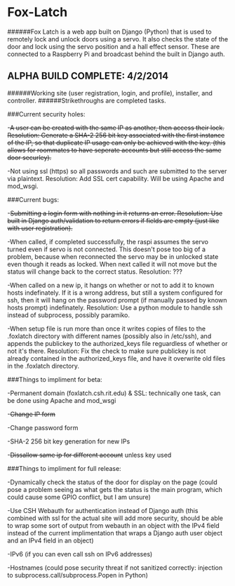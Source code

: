 Fox-Latch
=========

######Fox Latch is a web app built on Django (Python) that is used to remotely lock and unlock doors using a servo. It also checks the state of the door and lock using the servo position and a hall effect sensor. These are connected to a Raspberry Pi and broadcast behind the built in Django auth.

ALPHA BUILD COMPLETE: 4/2/2014
------------------------------

######Working site (user registration, login, and profile), installer, and controller.
######Strikethroughs are completed tasks.


###Current security holes:

  -~~A user can be created with the same IP as another, then access their lock. Resolution: Generate a SHA-2 256 bit key associated with the first instance of the IP, so that duplicate IP usage can only be achieved with the key. (this allows for roommates to have seperate accounts but still access the same door securley).~~

  -Not using ssl (https) so all passwords and such are submitted to the server via plaintext. Resolution: Add SSL cert capability. Will be using Apache and mod_wsgi.


###Current bugs:

  -~~Submitting a login form with nothing in it returns an error. Resolution: Use built in Django auth/validation to return errors if fields are empty (just like with user registration).~~

  -When called, if completed successfully, the raspi assumes the servo turned even if servo is not connected. This doesn't pose too big of a problem, because when reconnected the servo may be in unlocked state even though it reads as locked. When next called it will not move but the status will change back to the correct status. Resolution: ???
   
  -When called on a new ip, it hangs on whether or not to add it to known hosts indefinately. If it is a wrong address, but still a system configured for ssh, then it will hang on the password prompt (if manually passed by known hosts prompt) indefinately. Resolution: Use a python module to handle ssh instead of subprocess, possibly paramiko.
  
  -When setup file is run more than once it writes copies of files to the .foxlatch directory with different names (possibly also in /etc/ssh), and appends the publickey to the authorized\_keys file reguardless of whether or not it's there. Resolution: Fix the check to make sure publickey is not already contained in the authorized\_keys file, and have it overwrite old files in the .foxlatch directory.

   
###Things to impliment for beta:

  -Permanent domain (foxlatch.csh.rit.edu) & SSL: technically one task, can be done using Apache and mod_wsgi

  -~~Change IP form~~

  -Change password form

  -SHA-2 256 bit key generation for new IPs

  -~~Dissallow same ip for different account~~ unless key used


###Things to impliment for full release:

  -Dynamically check the status of the door for display on the page (could pose a problem seeing as what gets the status is the main program, which could cause some GPIO conflict, but I am unsure)
   
  -Use CSH Webauth for authentication instead of Django auth (this combined with ssl for the actual site will add more security, should be able to wrap some sort of output from webauth in an object with the IPv4 field instead of the current implimentation that wraps a Django auth user object and an IPv4 field in an object)

  -IPv6 (if you can even call ssh on IPv6 addresses)
  
  -Hostnames (could pose security threat if not sanitized correctly: injection to subprocess.call/subprocess.Popen in Python)
